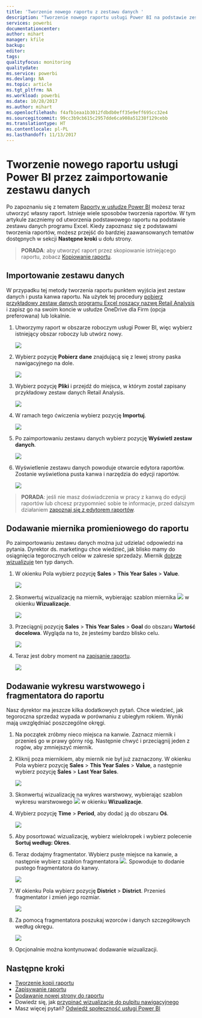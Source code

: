 ```yaml
---
title: 'Tworzenie nowego raportu z zestawu danych '
description: "Tworzenie nowego raportu usługi Power BI na podstawie zestawu danych."
services: powerbi
documentationcenter: 
author: mihart
manager: kfile
backup: 
editor: 
tags: 
qualityfocus: monitoring
qualitydate: 
ms.service: powerbi
ms.devlang: NA
ms.topic: article
ms.tgt_pltfrm: NA
ms.workload: powerbi
ms.date: 10/28/2017
ms.author: mihart
ms.openlocfilehash: f4afb1eaa1b3012fdbdb0eff35e9eff695cc32e4
ms.sourcegitcommit: 99cc3b9cb615c2957dde6ca908a51238f129cebb
ms.translationtype: HT
ms.contentlocale: pl-PL
ms.lasthandoff: 11/13/2017
---
```

# <a name="create-a-new-power-bi-report-by-importing-a-dataset"></a>Tworzenie nowego raportu usługi Power BI przez zaimportowanie zestawu danych
Po zapoznaniu się z tematem [Raporty w usłudze Power BI](service-reports.md) możesz teraz utworzyć własny raport. Istnieje wiele sposobów tworzenia raportów. W tym artykule zaczniemy od utworzenia podstawowego raportu na podstawie zestawu danych programu Excel. Kiedy zapoznasz się z podstawami tworzenia raportów, możesz przejść do bardziej zaawansowanych tematów dostępnych w sekcji **Następne kroki** u dołu strony.  

> **PORADA**: aby utworzyć raport przez skopiowanie istniejącego raportu, zobacz [Kopiowanie raportu](power-bi-report-copy.md).
> 
> 

## <a name="import-the-dataset"></a>Importowanie zestawu danych
W przypadku tej metody tworzenia raportu punktem wyjścia jest zestaw danych i pusta kanwa raportu. Na użytek tej procedury [pobierz przykładowy zestaw danych programu Excel noszący nazwę Retail Analysis](http://go.microsoft.com/fwlink/?LinkId=529778) i zapisz go na swoim koncie w usłudze OneDrive dla Firm (opcja preferowana) lub lokalnie.

1. Utworzymy raport w obszarze roboczym usługi Power BI, więc wybierz istniejący obszar roboczy lub utwórz nowy.
   
   ![](media/service-report-create-new/power-bi-workspaces2.png)
2. Wybierz pozycję **Pobierz dane** znajdującą się z lewej strony paska nawigacyjnego na dole.
   
   ![](media/service-report-create-new/power-bi-get-data3.png)
3. Wybierz pozycję **Pliki** i przejdź do miejsca, w którym został zapisany przykładowy zestaw danych Retail Analysis.
   
    ![](media/service-report-create-new/power-bi-select-files.png)
4. W ramach tego ćwiczenia wybierz pozycję **Importuj**.
   
   ![](media/service-report-create-new/power-bi-import.png)
5. Po zaimportowaniu zestawu danych wybierz pozycję **Wyświetl zestaw danych**.
   
   ![](media/service-report-create-new/power-bi-view-dataset.png)
6. Wyświetlenie zestawu danych powoduje otwarcie edytora raportów.  Zostanie wyświetlona pusta kanwa i narzędzia do edycji raportów.
   
   ![](media/service-report-create-new/power-bi-blank-report.png)

> **PORADA**: jeśli nie masz doświadczenia w pracy z kanwą do edycji raportów lub chcesz przypomnieć sobie te informacje, przed dalszym działaniem [zapoznaj się z edytorem raportów](service-the-report-editor-take-a-tour.md).
> 
> 

## <a name="add-a-radial-gauge-to-the-report"></a>Dodawanie miernika promieniowego do raportu
Po zaimportowaniu zestawu danych można już udzielać odpowiedzi na pytania.  Dyrektor ds. marketingu chce wiedzieć, jak blisko mamy do osiągnięcia tegorocznych celów w zakresie sprzedaży. Miernik [dobrze wizualizuje](power-bi-report-visualizations.md) ten typ danych.

1. W okienku Pola wybierz pozycję **Sales** > **This Year Sales** > **Value**.
   
    ![](media/service-report-create-new/power-bi-report-step1.png)
2. Skonwertuj wizualizację na miernik, wybierając szablon miernika ![](media/service-report-create-new/powerbi-gauge-icon.png) w okienku **Wizualizacje**.
   
    ![](media/service-report-create-new/power-bi-report-step2.png)
3. Przeciągnij pozycję **Sales** > **This Year Sales** > **Goal** do obszaru **Wartość docelowa**. Wygląda na to, że jesteśmy bardzo blisko celu.
   
    ![](media/service-report-create-new/power-bi-report-step3.png)
4. Teraz jest dobry moment na [zapisanie raportu](service-report-save.md).
   
   ![](media/service-report-create-new/powerbi-save.png)

## <a name="add-an-area-chart-and-slicer-to-the-report"></a>Dodawanie wykresu warstwowego i fragmentatora do raportu
Nasz dyrektor ma jeszcze kilka dodatkowych pytań. Chce wiedzieć, jak tegoroczna sprzedaż wypada w porównaniu z ubiegłym rokiem. Wyniki mają uwzględniać poszczególne okręgi.

1. Na początek zróbmy nieco miejsca na kanwie. Zaznacz miernik i przenieś go w prawy górny róg. Następnie chwyć i przeciągnij jeden z rogów, aby zmniejszyć miernik.
2. Kliknij poza miernikiem, aby miernik nie był już zaznaczony. W okienku Pola wybierz pozycję **Sales** > **This Year Sales** > **Value**, a następnie wybierz pozycję **Sales** > **Last Year Sales**.
   
    ![](media/service-report-create-new/power-bi-report-step4.png)
3. Skonwertuj wizualizację na wykres warstwowy, wybierając szablon wykresu warstwowego ![](media/service-report-create-new/power-bi-areachart-icon.png) w okienku **Wizualizacje**.
4. Wybierz pozycję **Time** > **Period**, aby dodać ją do obszaru **Oś**.
   
    ![](media/service-report-create-new/power-bi-report-step5.png)
5. Aby posortować wizualizację, wybierz wielokropek i wybierz polecenie **Sortuj według: Okres**.
6. Teraz dodajmy fragmentator. Wybierz puste miejsce na kanwie, a następnie wybierz szablon fragmentatora ![](media/service-report-create-new/power-bi-slicer-icon.png). Spowoduje to dodanie pustego fragmentatora do kanwy.
   
    ![](media/service-report-create-new/power-bi-report-step6.png)    
7. W okienku Pola wybierz pozycję **District** > **District**. Przenieś fragmentator i zmień jego rozmiar.
   
    ![](media/service-report-create-new/power-bi-report-step7.png)  
8. Za pomocą fragmentatora poszukaj wzorców i danych szczegółowych według okręgu.
   
   ![](media/service-report-create-new/power-bi-slicer-video2.gif)  
9. Opcjonalnie można kontynuować dodawanie wizualizacji.

## <a name="next-steps"></a>Następne kroki
* [Tworzenie kopii raportu](power-bi-report-copy.md)
* [Zapisywanie raportu](service-report-save.md)    
* [Dodawanie nowej strony do raportu](power-bi-report-add-page.md)  
* Dowiedz się, jak [przypinać wizualizacje do pulpitu nawigacyjnego](service-dashboard-pin-tile-from-report.md)    
* Masz więcej pytań? [Odwiedź społeczność usługi Power BI](http://community.powerbi.com/)

